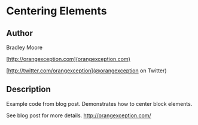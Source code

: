 # Centering Elements

## Author
Bradley Moore

[http://orangexception.com](orangexception.com)

[http://twitter.com/orangexception](@orangexception on Twitter)

## Description
Example code from blog post. Demonstrates how to center block elements.

See blog post for more details. http://orangexception.com/